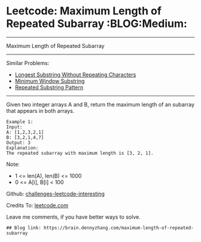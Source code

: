 # Leetcode: Maximum Length of Repeated Subarray     :BLOG:Medium:


---

Maximum Length of Repeated Subarray  

---

Similar Problems:  
-   [Longest Substring Without Repeating Characters](https://brain.dennyzhang.com/longest-substring-without-repeating-characters)
-   [Minimum Window Substring](https://brain.dennyzhang.com/minimum-window-substring)
-   [Repeated Substring Pattern](https://brain.dennyzhang.com/repeated-substring)

---

Given two integer arrays A and B, return the maximum length of an subarray that appears in both arrays.  

    Example 1:
    Input:
    A: [1,2,3,2,1]
    B: [3,2,1,4,7]
    Output: 3
    Explanation:
    The repeated subarray with maximum length is [3, 2, 1].

Note:  
-   1 <= len(A), len(B) <= 1000
-   0 <= A[i], B[i] < 100

Github: [challenges-leetcode-interesting](https://github.com/DennyZhang/challenges-leetcode-interesting/tree/master/maximum-length-of-repeated-subarray)  

Credits To: [leetcode.com](https://leetcode.com/problems/maximum-length-of-repeated-subarray/description/)  

Leave me comments, if you have better ways to solve.  

    ## Blog link: https://brain.dennyzhang.com/maximum-length-of-repeated-subarray